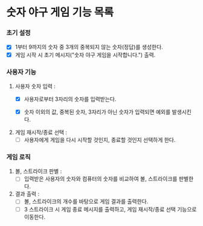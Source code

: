 # 숫자 야구 게임 기능 목록

### 초기 설정
- [x] 1부터 9까지의 숫자 중 3개의 중복되지 않는 숫자(정답)를 생성한다. 
- [x] 게임 시작 시 초기 메시지("숫자 야구 게임을 시작합니다.") 출력.

### 사용자 기능

1. 사용자 숫자 입력 :
   - [x] 사용자로부터 3자리의 숫자를 입력받는다.
   - [x] 숫자 이외의 값, 중복된 숫자, 3자리가 아닌 숫자가 입력되면 예외를 발생시킨다.


2. 게임 재시작/종료 선택 :
   - [ ] 사용자에게 게임을 다시 시작할 것인지, 종료할 것인지 선택하게 한다.

### 게임 로직

1. 볼, 스트라이크 판별 :
   - [ ] 입력받은 사용자의 숫자와 컴퓨터의 숫자를 비교하여 볼, 스트라이크를 판별한다.

2. 결과 출력 :
   - [ ] 볼, 스트라이크의 개수를 바탕으로 게임 결과를 출력한다.
   - [ ] 3 스트라이크 시 게임 종료 메시지를 출력하고, 게임 재시작/종료 선택 기능으로 이동한다.
